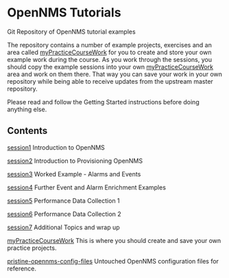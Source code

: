 # OpenNMS Tutorials

Git Repository of OpenNMS tutorial examples

The repository contains a number of example projects, exercises and an area called [myPracticeCourseWork](../main/myPracticeCourseWork/) for you to create and store your own example work during the course. 
As you work through the sessions, you should copy the example sessions into your own [myPracticeCourseWork](../main/myPracticeCourseWork/) area and work on them there. 
That way you can save your work in your own repository while being able to receive updates from the upstream master repository.

Please read and follow the Getting Started instructions before doing anything else.

## Contents
[session1](../main/session1/) Introduction to OpenNMS

[session2](../main/session2/) Introduction to Provisioning OpenNMS

[session3](../main/session3/) Worked Example - Alarms and Events

[session4](../main/session4/) Further Event and Alarm Enrichment Examples

[session5](../main/session5/) Performance Data Collection 1

[session6](../main/session6/) Performance Data Collection 2

[session7](../main/session7/) Additional Topics and wrap up

[myPracticeCourseWork](../main/myPracticeCourseWork) This is where you should create and save your own practice projects.

[pristine-opennms-config-files](../main/pristine-opennms-config-files/) Untouched OpenNMS configuration files for reference.
